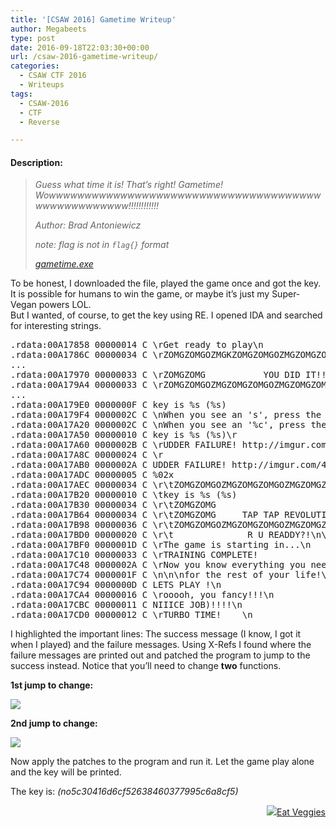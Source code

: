```yaml
---
title: '[CSAW 2016] Gametime Writeup'
author: Megabeets
type: post
date: 2016-09-18T22:03:30+00:00
url: /csaw-2016-gametime-writeup/
categories:
  - CSAW CTF 2016
  - Writeups
tags:
  - CSAW-2016
  - CTF
  - Reverse

---
```

#### **Description:**

> _Guess what time it is! That&#8217;s right! Gametime! Wowwwwwwwwwwwwwwwwwwwwwwwwwwwwwwwwwwwwwwwwwwwwwwwwwww!!!!!!!!!!!!_
> 
> _Author: Brad Antoniewicz_
> 
> _note: flag is not in `flag{}` format_
> 
> _<a class="chal-file" href="https://ctf.csaw.io/static/uploads/121e6daf97e57856de8183ba1e56e55b/gametime.exe" target="_blank">gametime.exe</a>_

<div class="chal-files">
</div>

<div class="chal-files">
  To be honest, I downloaded the file, played the game once and got the key. It is possible for humans to win the game, or maybe it&#8217;s just my Super-Vegan powers LOL.
</div>

<div class="chal-files">
  But I wanted, of course, to get the key using RE. I opened IDA and searched for interesting strings.
</div>

<div class="chal-files">
</div>

<div class="chal-files">
  <pre class="lang:asm mark:7,10,11,13 decode:true">.rdata:00A17858 00000014 C \rGet ready to play\n                                     
.rdata:00A1786C 00000034 C \rZOMGZOMGOZMGKZOMGZOMGOZMGZOMGZOMGOZMGZOMGZOMGOZMG\n     
...     
.rdata:00A17970 00000033 C \rZOMGZOMG           YOU DID IT!!!        ZOMGOZMG\n      
.rdata:00A179A4 00000033 C \rZOMGZOMGOZMGZOMGZOMGOZMGZOMGZOMGOZMGZOMGZOMGOZMG\n      
...                                              
.rdata:00A179E0 0000000F C key is %s (%s)                                            
.rdata:00A179F4 0000002C C \nWhen you see an 's', press the space bar\n\n            
.rdata:00A17A20 0000002C C \nWhen you see an '%c', press the '%c' key\n\n            
.rdata:00A17A50 00000010 C key is %s (%s)\r                                          
.rdata:00A17A60 0000002B C \rUDDER FAILURE! http://imgur.com/4Ajx21P \n              
.rdata:00A17A8C 00000024 C \r                                 \r                     
.rdata:00A17AB0 0000002A C UDDER FAILURE! http://imgur.com/4Ajx21P \n                
.rdata:00A17ADC 00000005 C %02x                                                      
.rdata:00A17AEC 00000034 C \r\tZOMGZOMGOZMGZOMGZOMGOZMGZOMGZOMGOZMGZOMGZOMGOZMG\n    
.rdata:00A17B20 00000010 C \tkey is %s (%s)                                          
.rdata:00A17B30 00000034 C \r\tZOMGZOMG                                ZOMGZOMG\n    
.rdata:00A17B64 00000034 C \r\tZOMGZOMG     TAP TAP REVOLUTION!!!!!!!  ZOMGZOMG\n    
.rdata:00A17B98 00000036 C \r\tZOMGZOMGOZMGZOMGZOMGOZMGZOMGZOMGOZMGZOMGZOMGOZMG\n\n\n
.rdata:00A17BD0 00000020 C \r\t              R U READDY?!\n\n\n                      
.rdata:00A17BF0 0000001D C \rThe game is starting in...\n                            
.rdata:00A17C10 00000033 C \rTRAINING COMPLETE!                              \n      
.rdata:00A17C48 0000002A C \rNow you know everything you need to know                
.rdata:00A17C74 0000001F C \n\n\nfor the rest of your life!\n                        
.rdata:00A17C94 0000000D C LETS PLAY !\n                                             
.rdata:00A17CA4 00000016 C \rooooh, you fancy!!!\n                                   
.rdata:00A17CBC 00000011 C NIIICE JOB)!!!!\n                                         
.rdata:00A17CD0 00000012 C \rTURBO TIME!    \n</pre>
  
  <p>
    I highlighted the important lines: The success message (I know, I got it when I played) and the failure messages. Using X-Refs I found where the failure messages are printed out and patched the program to jump to the success instead. Notice that you&#8217;ll need to change <strong>two</strong> functions.
  </p>
  
  <p>
    <strong>1st jump to change:</strong>
  </p>
  
  <p>
    <img src="../uploads/gametime_1.png" />
  </p>
  
  <p>
    <strong>2nd jump to change:</strong>
  </p>
  
  <p>
    <img src="../uploads/gametime_2.png" />
  </p>
</div>

Now apply the patches to the program and run it. Let the game play alone and the key will be printed.

The key is: _(no5c30416d6cf52638460377995c6a8cf5)_

<div class="nf-post-footer">
  <p style="text-align: right">
    <a href="https://www.megabeets.net/about.html#vegan"><img src="../uploads/megabeets_inline_logo.png" />Eat Veggies</a>
  </p>
</div>